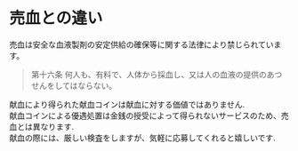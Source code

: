 # 売血との違い
売血は安全な血液製剤の安定供給の確保等に関する法律により禁じられています。
> 第十六条
何人も、有料で、人体から採血し、又は人の血液の提供のあつせんをしてはならない。

献血により得られた献血コインは献血に対する価値ではありません.<br>
献血コインによる優遇処置は金銭の授受によって得られないサービスのため、売血とは異なります.<br>
献血の際には、厳しい検査をしますが、気軽に応募してくれると嬉しいです.<br>

